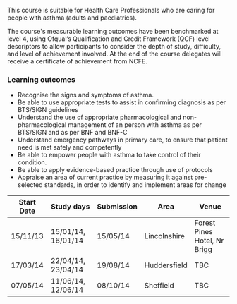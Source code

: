 This course is suitable for Health Care Professionals  who are caring for people with asthma (adults and paediatrics).

The course's measurable learning outcomes have been benchmarked at level 4, using Ofqual’s Qualification and Credit Framework (QCF) level descriptors to allow participants to consider the depth of study, difficulty, and level of achievement involved. At the end of the course delegates will receive a certificate of achievement from NCFE.

### Learning outcomes

* Recognise the signs and symptoms of asthma.
* Be able to use appropriate tests to assist in confirming diagnosis as per BTS/SIGN guidelines
* Understand the use of appropriate pharmacological and non-pharmacological management of an person with asthma as per BTS/SIGN and as per BNF and BNF-C
* Understand emergency pathways in primary care, to ensure that patient need is met safely and competently
* Be able to empower people with asthma to take control of their condition.
* Be able to apply evidence-based practice through use of protocols
* Appraise an area of current practice by measuring it against pre-selected standards, in order to identify and implement areas for change

| Start Date      |Study days           | Submission | Area           | Venue                        |
|-----------------|---------------------|------------|----------------|------------------------------|
| 15/11/13        |15/01/14, 16/01/14   | 15/05/14   | Lincolnshire   | Forest Pines Hotel, Nr Brigg |
| 17/03/14        |22/04/14, 23/04/14   | 19/08/14   | Huddersfield   | TBC                          |
| 07/05/14        |11/06/14, 12/06/14   | 08/10/14   | Sheffield      | TBC                          |
